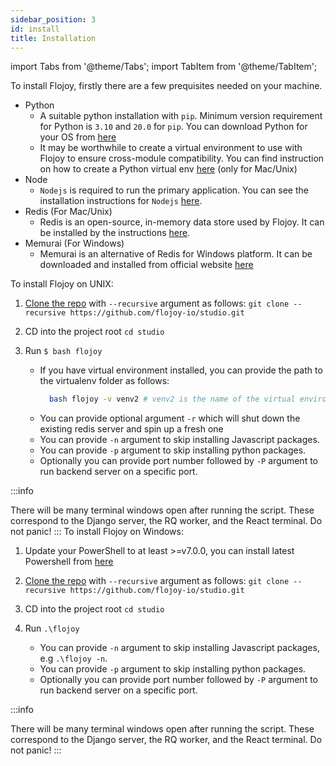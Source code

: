 ```yaml
---
sidebar_position: 3
id: install
title: Installation
---
```


import Tabs from '@theme/Tabs';
import TabItem from '@theme/TabItem';

To install Flojoy, firstly there are a few prequisites needed on your machine.

- Python
  - A suitable python installation with `pip`. Minimum version requirement for Python is `3.10` and `20.0` for `pip`. You can download Python for your OS from [here](https://www.python.org/downloads/)
  - It may be worthwhile to create a virtual environment to use with Flojoy to ensure cross-module compatibility. You can find instruction on how to create a Python virtual env [here](https://docs.python.org/3.10/library/venv.html) (only for Mac/Unix)
- Node
  - `Nodejs` is required to run the primary application. You can see the installation instructions for `Nodejs` [here](https://nodejs.org/en/download/package-manager/).
- Redis (For Mac/Unix)
  - Redis is an open-source, in-memory data store used by Flojoy. It can be installed by the instructions [here](https://redis.io/docs/getting-started/installation/).
- Memurai (For Windows)
  - Memurai is an alternative of Redis for Windows platform. It can be downloaded and installed from official website [here](https://www.memurai.com/get-memurai)

<Tabs>
  <TabItem value="unix" label="Mac/Unix" default>
    To install Flojoy on UNIX:

1. [Clone the repo](https://github.com/flojoy-io/studio) with `--recursive` argument as follows: `git clone --recursive https://github.com/flojoy-io/studio.git`
2. CD into the project root `cd studio` 
3. Run `$ bash flojoy`

   - If you have virtual environment installed, you can provide the path to the virtualenv folder as follows:
      ```bash
        bash flojoy -v venv2 # venv2 is the name of the virtual environment folder.
      ```
   - You can provide optional argument `-r` which will shut down the existing redis server and spin up a fresh one
   - You can provide `-n` argument to skip installing Javascript packages.
   - You can provide `-p` argument to skip installing python packages. 
   - Optionally you can provide port number followed by `-P` argument to run backend server on a specific port.

:::info

There will be many terminal windows open after running the script. These correspond to the Django server, the RQ worker, and the React terminal. Do not panic!
:::
</TabItem>
<TabItem value="windows" label="Windows">
To install Flojoy on Windows:

1. Update your PowerShell to at least >=v7.0.0, you can install latest Powershell from [here](https://learn.microsoft.com/en-us/powershell/scripting/install/installing-powershell-on-windows)

2. [Clone the repo](https://github.com/flojoy-io/studio) with `--recursive` argument as follows: `git clone --recursive https://github.com/flojoy-io/studio.git`

3. CD into the project root `cd studio`

4. Run `.\flojoy`
   - You can provide `-n` argument to skip installing Javascript packages, e.g `.\flojoy -n`.
   - You can provide `-p` argument to skip installing python packages. 
   - Optionally you can provide port number followed by `-P` argument to run backend server on a specific port.

:::info

There will be many terminal windows open after running the script. These correspond to the Django server, the RQ worker, and the React terminal. Do not panic!
:::
</TabItem>
</Tabs>
